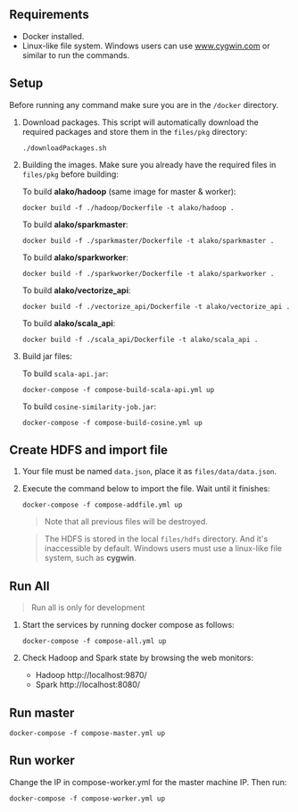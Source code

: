 
## Requirements

- Docker installed.
- Linux-like file system. Windows users can use www.cygwin.com or similar to run the commands.

## Setup

Before running any command make sure you are in the `/docker` directory.

1. Download packages. This script will automatically download the required packages and store them in the `files/pkg` directory:

	```
	./downloadPackages.sh
	```

2. Building the images. Make sure you already have the required files in `files/pkg` before building:


	To build __alako/hadoop__ (same image for master & worker):

	```
	docker build -f ./hadoop/Dockerfile -t alako/hadoop .
	```

	To build __alako/sparkmaster__:

	```
	docker build -f ./sparkmaster/Dockerfile -t alako/sparkmaster .
	```

	To build __alako/sparkworker__:

	```
	docker build -f ./sparkworker/Dockerfile -t alako/sparkworker .
	```

	To build __alako/vectorize_api__:

	```
	docker build -f ./vectorize_api/Dockerfile -t alako/vectorize_api .
	```

	To build __alako/scala_api__:

	```
	docker build -f ./scala_api/Dockerfile -t alako/scala_api .
	```

3. Build jar files:
	
	To build `scala-api.jar`:
	
	```
	docker-compose -f compose-build-scala-api.yml up
	```

	To build `cosine-similarity-job.jar`:

	```
	docker-compose -f compose-build-cosine.yml up
	```

## Create HDFS and import file

1. Your file must be named `data.json`, place it as `files/data/data.json`.

2. Execute the command below to import the file. Wait until it finishes:

	```
	docker-compose -f compose-addfile.yml up
	```

	> Note that all previous files will be destroyed.

	> The HDFS is stored in the local `files/hdfs` directory. And it's inaccessible by default. Windows users must use a linux-like file system, such as __cygwin__.

## Run All

> Run all is only for development

1. Start the services by running docker compose as follows:

	```
	docker-compose -f compose-all.yml up
	```

2. Check Hadoop and Spark state by browsing the web monitors:
	- Hadoop http://localhost:9870/
	- Spark http://localhost:8080/

## Run master

```
docker-compose -f compose-master.yml up
```

## Run worker

Change the IP in compose-worker.yml for the master machine IP. Then run:

```
docker-compose -f compose-worker.yml up
```


